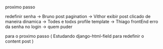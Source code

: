 proximo passo

redefinir senha -> Bruno
post pagination -> Vithor
exibir post clicado de maneira dinamica -> Todes e todxs
profile template -> Thiago frontEnd
erro da senha no login -> quem puder

para o proximo passo
( Estudando django-html-field para redefinir o content post )
